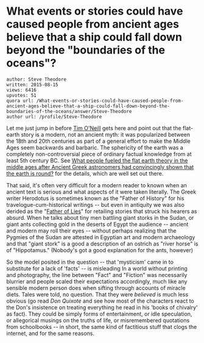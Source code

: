 # What events or stories could have caused people from ancient ages believe that a ship could fall down beyond the "boundaries of the oceans"?

	author: Steve Theodore
	written: 2015-08-15
	views: 6416
	upvotes: 51
	quora url: /What-events-or-stories-could-have-caused-people-from-ancient-ages-believe-that-a-ship-could-fall-down-beyond-the-boundaries-of-the-oceans/answer/Steve-Theodore
	author url: /profile/Steve-Theodore


Let me just jump in before [Tim O'Neill](https://www.quora.com/profile/Tim-ONeill-1) gets here and point out that the flat-earth story is a modern, not an ancient myth: it was popularized between the 18th and 20th centuries as part of a general effort to make the Middle Ages seem backwards and barbaric. The sphericity of the earth was a completely non-controversial piece of ordinary factual knowledge from at least 5th century BC. See [What people fueled the flat earth theory in the middle ages after Ancient Greek astronomers had convincingly shown that the earth is round?](https://www.quora.com/What-people-fueled-the-flat-earth-theory-in-the-middle-ages-after-Ancient-Greek-astronomers-had-convincingly-shown-that-the-earth-is-round) for the details, which are well set out there.

That said, it's often very difficult for a modern reader to known when an ancient text is serious and what aspects of it were taken literally. The Greek writer Herodotus is sometimes known as the "Father of History" for his travelogue-cum-historical writings -- but even in antiquity we was also derided as the "[Father of Lies](http://classicalwisdom.com/herodotus-father-of-history/)" for retailing stories that struck his hearers as absurd. When he talks about tiny men battling giant storks in the Sudan, or giant ants collecting gold in the deserts of Egypt the audience -- ancient and modern may roll their eyes -- without perhaps realizing that the Pygmies of the Sudan are attested in Egyptian art and modern archaeology and that "giant stork" is a good a description of an ostrich as "river horse" is of "Hippotamus." (Nobody's got a good explanation for the ants, however)

 So the model posited in the question -- that 'mysticism' came in to substitute for a lack of 'facts' -- is misleading In a world without printing and photography, the line between "Fact" and "Fiction" was necessarily blurrier and people scaled their expectations accordingly, much like any sensible modern person does when sifting through accounts of miracle diets. Tales were told, no question. That they were _believed_  is much less obvious (go read _Don Quixote_  and see how most of the characters react to the Don's insistence on treating everything he read in his 'books of chivalry' as fact). They could be simply forms of entertainment, or idle speculation, or allegorical musings on the truths of life, or misremembered quotations from schoolbooks -- in short, the same kind of factitious stuff that clogs the internet, and for the same reasons.

